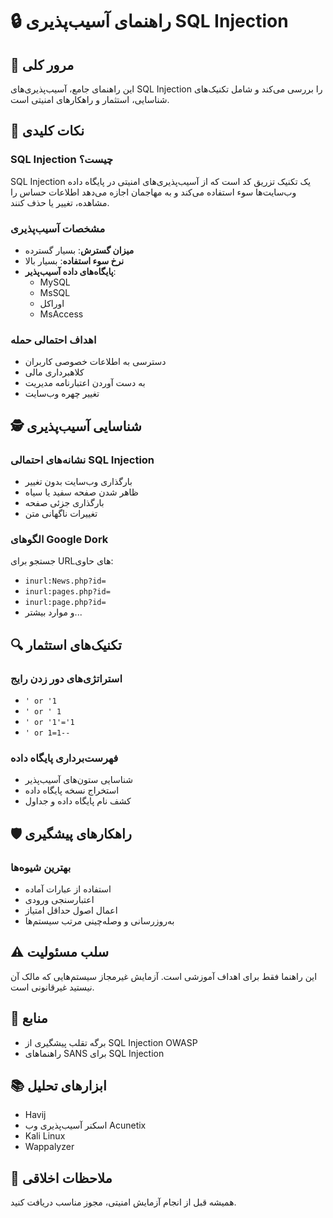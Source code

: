 # 🔒 راهنمای آسیب‌پذیری SQL Injection

## 📝 مرور کلی
این راهنمای جامع، آسیب‌پذیری‌های SQL Injection را بررسی می‌کند و شامل تکنیک‌های شناسایی، استثمار و راهکارهای امنیتی است.

## 🎯 نکات کلیدی

### SQL Injection چیست؟
SQL Injection یک تکنیک تزریق کد است که از آسیب‌پذیری‌های امنیتی در پایگاه داده وب‌سایت‌ها سوء استفاده می‌کند و به مهاجمان اجازه می‌دهد اطلاعات حساس را مشاهده، تغییر یا حذف کنند.

### مشخصات آسیب‌پذیری
- **میزان گسترش**: بسیار گسترده
- **نرخ سوء استفاده**: بسیار بالا
- **پایگاه‌های داده آسیب‌پذیر**: 
  - MySQL
  - MsSQL
  - اوراکل
  - MsAccess

### اهداف احتمالی حمله
- دسترسی به اطلاعات خصوصی کاربران
- کلاهبرداری مالی
- به دست آوردن اعتبارنامه مدیریت
- تغییر چهره وب‌سایت

## 🕵️ شناسایی آسیب‌پذیری

### نشانه‌های احتمالی SQL Injection
- بارگذاری وب‌سایت بدون تغییر
- ظاهر شدن صفحه سفید یا سیاه
- بارگذاری جزئی صفحه
- تغییرات ناگهانی متن

### الگوهای Google Dork
جستجو برای URLهای حاوی:
- `inurl:News.php?id=`
- `inurl:pages.php?id=`
- `inurl:page.php?id=`
- و موارد بیشتر...

## 🔍 تکنیک‌های استثمار

### استراتژی‌های دور زدن رایج
- `' or '1`
- `' or ' 1`
- `' or '1'='1`
- `' or 1=1--`

### فهرست‌برداری پایگاه داده
- شناسایی ستون‌های آسیب‌پذیر
- استخراج نسخه پایگاه داده
- کشف نام پایگاه داده و جداول

## 🛡️ راهکارهای پیشگیری

### بهترین شیوه‌ها
- استفاده از عبارات آماده
- اعتبارسنجی ورودی
- اعمال اصول حداقل امتیاز
- به‌روزرسانی و وصله‌چینی مرتب سیستم‌ها

## ⚠️ سلب مسئولیت
این راهنما فقط برای اهداف آموزشی است. آزمایش غیرمجاز سیستم‌هایی که مالک آن نیستید غیرقانونی است.

## 🔗 منابع
- برگه تقلب پیشگیری از SQL Injection OWASP
- راهنماهای SANS برای SQL Injection

## 📚 ابزارهای تحلیل
- Havij
- اسکنر آسیب‌پذیری وب Acunetix
- Kali Linux
- Wappalyzer

## 🚨 ملاحظات اخلاقی
همیشه قبل از انجام آزمایش امنیتی، مجوز مناسب دریافت کنید.
